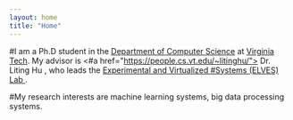 ```yaml
---
layout: home
title: "Home"
---
```


#I am a Ph.D student in the <a href="https://cs.vt.edu/"> Department of Computer Science</a> at <a href="https://vt.edu/">Virginia Tech</a>. My advisor is <#a href="https://people.cs.vt.edu/~litinghu/"> Dr. Liting Hu </a>, who leads the <a href="https://litinghu.github.io/"> Experimental and Virtualized #Systems (ELVES) Lab </a>. 

#My research interests are machine learning systems, big data processing systems. 
